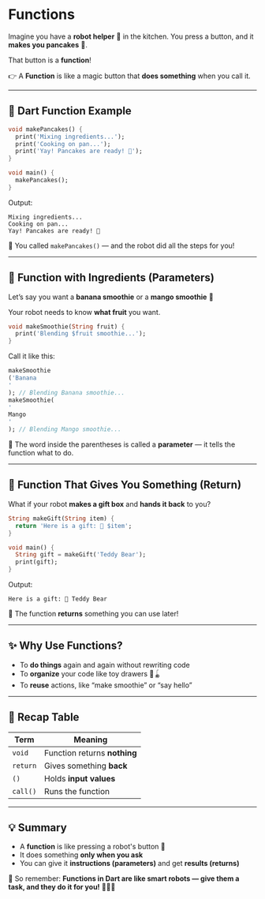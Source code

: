 # Functions

Imagine you have a **robot helper** 🤖 in the kitchen.
You press a button, and it **makes you pancakes** 🥞.

That button is a **function**!

👉 A **Function** is like a magic button that **does something** when you call it.

---

## 🧁 Dart Function Example

```dart
void makePancakes() {
  print('Mixing ingredients...');
  print('Cooking on pan...');
  print('Yay! Pancakes are ready! 🥞');
}

void main() {
  makePancakes();
}
```

Output:

```
Mixing ingredients...
Cooking on pan...
Yay! Pancakes are ready! 🥞
```

🎉 You called `makePancakes()` — and the robot did all the steps for you!

---

## 🍌 Function with Ingredients (Parameters)

Let’s say you want a **banana smoothie** or a **mango smoothie** 🥤

Your robot needs to know **what fruit** you want.

```dart
void makeSmoothie(String fruit) {
  print('Blending $fruit smoothie...');
}
```

Call it like this:

```dart
makeSmoothie
('Banana
'
); // Blending Banana smoothie...
makeSmoothie(
'
Mango
'
); // Blending Mango smoothie...
```

🧠 The word inside the parentheses is called a **parameter** — it tells the function what to do.

---

## 🎁 Function That Gives You Something (Return)

What if your robot **makes a gift box** and **hands it back** to you?

```dart
String makeGift(String item) {
  return 'Here is a gift: 🎁 $item';
}

void main() {
  String gift = makeGift('Teddy Bear');
  print(gift);
}
```

Output:

```
Here is a gift: 🎁 Teddy Bear
```

🎉 The function **returns** something you can use later!

---

## ✨ Why Use Functions?

* To **do things** again and again without rewriting code
* To **organize** your code like toy drawers 🧸🪀
* To **reuse** actions, like “make smoothie” or “say hello”

---

## 🧠 Recap Table

| Term     | Meaning                      |
|----------|------------------------------|
| `void`   | Function returns **nothing** |
| `return` | Gives something **back**     |
| `()`     | Holds **input values**       |
| `call()` | Runs the function            |

---

## 💡 Summary

* A **function** is like pressing a robot's button 🤖
* It does something **only when you ask**
* You can give it **instructions (parameters)** and get **results (returns)**

🎉 So remember: **Functions in Dart are like smart robots — give them a task, and they do it for you!** 🤖🥞🎁

